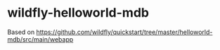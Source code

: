 # wildfly-helloworld-mdb
Based on https://github.com/wildfly/quickstart/tree/master/helloworld-mdb/src/main/webapp
